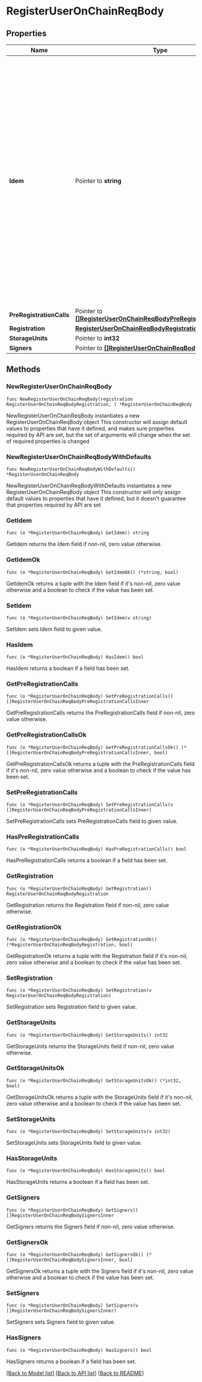 # RegisterUserOnChainReqBody

## Properties

Name | Type | Description | Notes
------------ | ------------- | ------------- | -------------
**Idem** | Pointer to **string** | An Idempotency key is a unique identifier for the request. **Note:**  1) Pre-registration calls must be idempotent when using idempotency keys. 2) This is used to prevent duplicate requests. Use the same idem key on retry attempts. 3) This should be a unique identifier for each request. 4) Recommended format is a 16-character string generated by the developer at the time of making this request. | [optional] 
**PreRegistrationCalls** | Pointer to [**[]RegisterUserOnChainReqBodyPreRegistrationCallsInner**](RegisterUserOnChainReqBodyPreRegistrationCallsInner.md) |  | [optional] 
**Registration** | [**RegisterUserOnChainReqBodyRegistration**](RegisterUserOnChainReqBodyRegistration.md) |  | 
**StorageUnits** | Pointer to **int32** |  | [optional] 
**Signers** | Pointer to [**[]RegisterUserOnChainReqBodySignersInner**](RegisterUserOnChainReqBodySignersInner.md) |  | [optional] 

## Methods

### NewRegisterUserOnChainReqBody

`func NewRegisterUserOnChainReqBody(registration RegisterUserOnChainReqBodyRegistration, ) *RegisterUserOnChainReqBody`

NewRegisterUserOnChainReqBody instantiates a new RegisterUserOnChainReqBody object
This constructor will assign default values to properties that have it defined,
and makes sure properties required by API are set, but the set of arguments
will change when the set of required properties is changed

### NewRegisterUserOnChainReqBodyWithDefaults

`func NewRegisterUserOnChainReqBodyWithDefaults() *RegisterUserOnChainReqBody`

NewRegisterUserOnChainReqBodyWithDefaults instantiates a new RegisterUserOnChainReqBody object
This constructor will only assign default values to properties that have it defined,
but it doesn't guarantee that properties required by API are set

### GetIdem

`func (o *RegisterUserOnChainReqBody) GetIdem() string`

GetIdem returns the Idem field if non-nil, zero value otherwise.

### GetIdemOk

`func (o *RegisterUserOnChainReqBody) GetIdemOk() (*string, bool)`

GetIdemOk returns a tuple with the Idem field if it's non-nil, zero value otherwise
and a boolean to check if the value has been set.

### SetIdem

`func (o *RegisterUserOnChainReqBody) SetIdem(v string)`

SetIdem sets Idem field to given value.

### HasIdem

`func (o *RegisterUserOnChainReqBody) HasIdem() bool`

HasIdem returns a boolean if a field has been set.

### GetPreRegistrationCalls

`func (o *RegisterUserOnChainReqBody) GetPreRegistrationCalls() []RegisterUserOnChainReqBodyPreRegistrationCallsInner`

GetPreRegistrationCalls returns the PreRegistrationCalls field if non-nil, zero value otherwise.

### GetPreRegistrationCallsOk

`func (o *RegisterUserOnChainReqBody) GetPreRegistrationCallsOk() (*[]RegisterUserOnChainReqBodyPreRegistrationCallsInner, bool)`

GetPreRegistrationCallsOk returns a tuple with the PreRegistrationCalls field if it's non-nil, zero value otherwise
and a boolean to check if the value has been set.

### SetPreRegistrationCalls

`func (o *RegisterUserOnChainReqBody) SetPreRegistrationCalls(v []RegisterUserOnChainReqBodyPreRegistrationCallsInner)`

SetPreRegistrationCalls sets PreRegistrationCalls field to given value.

### HasPreRegistrationCalls

`func (o *RegisterUserOnChainReqBody) HasPreRegistrationCalls() bool`

HasPreRegistrationCalls returns a boolean if a field has been set.

### GetRegistration

`func (o *RegisterUserOnChainReqBody) GetRegistration() RegisterUserOnChainReqBodyRegistration`

GetRegistration returns the Registration field if non-nil, zero value otherwise.

### GetRegistrationOk

`func (o *RegisterUserOnChainReqBody) GetRegistrationOk() (*RegisterUserOnChainReqBodyRegistration, bool)`

GetRegistrationOk returns a tuple with the Registration field if it's non-nil, zero value otherwise
and a boolean to check if the value has been set.

### SetRegistration

`func (o *RegisterUserOnChainReqBody) SetRegistration(v RegisterUserOnChainReqBodyRegistration)`

SetRegistration sets Registration field to given value.


### GetStorageUnits

`func (o *RegisterUserOnChainReqBody) GetStorageUnits() int32`

GetStorageUnits returns the StorageUnits field if non-nil, zero value otherwise.

### GetStorageUnitsOk

`func (o *RegisterUserOnChainReqBody) GetStorageUnitsOk() (*int32, bool)`

GetStorageUnitsOk returns a tuple with the StorageUnits field if it's non-nil, zero value otherwise
and a boolean to check if the value has been set.

### SetStorageUnits

`func (o *RegisterUserOnChainReqBody) SetStorageUnits(v int32)`

SetStorageUnits sets StorageUnits field to given value.

### HasStorageUnits

`func (o *RegisterUserOnChainReqBody) HasStorageUnits() bool`

HasStorageUnits returns a boolean if a field has been set.

### GetSigners

`func (o *RegisterUserOnChainReqBody) GetSigners() []RegisterUserOnChainReqBodySignersInner`

GetSigners returns the Signers field if non-nil, zero value otherwise.

### GetSignersOk

`func (o *RegisterUserOnChainReqBody) GetSignersOk() (*[]RegisterUserOnChainReqBodySignersInner, bool)`

GetSignersOk returns a tuple with the Signers field if it's non-nil, zero value otherwise
and a boolean to check if the value has been set.

### SetSigners

`func (o *RegisterUserOnChainReqBody) SetSigners(v []RegisterUserOnChainReqBodySignersInner)`

SetSigners sets Signers field to given value.

### HasSigners

`func (o *RegisterUserOnChainReqBody) HasSigners() bool`

HasSigners returns a boolean if a field has been set.


[[Back to Model list]](../README.md#documentation-for-models) [[Back to API list]](../README.md#documentation-for-api-endpoints) [[Back to README]](../README.md)


